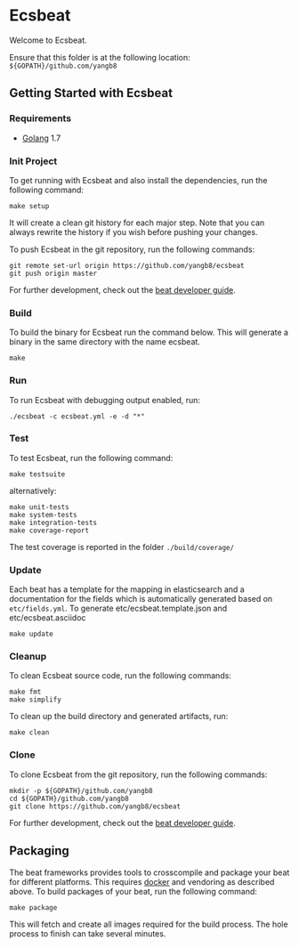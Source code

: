 # Ecsbeat

Welcome to Ecsbeat.

Ensure that this folder is at the following location:
`${GOPATH}/github.com/yangb8`

## Getting Started with Ecsbeat

### Requirements

* [Golang](https://golang.org/dl/) 1.7

### Init Project
To get running with Ecsbeat and also install the
dependencies, run the following command:

```
make setup
```

It will create a clean git history for each major step. Note that you can always rewrite the history if you wish before pushing your changes.

To push Ecsbeat in the git repository, run the following commands:

```
git remote set-url origin https://github.com/yangb8/ecsbeat
git push origin master
```

For further development, check out the [beat developer guide](https://www.elastic.co/guide/en/beats/libbeat/current/new-beat.html).

### Build

To build the binary for Ecsbeat run the command below. This will generate a binary
in the same directory with the name ecsbeat.

```
make
```


### Run

To run Ecsbeat with debugging output enabled, run:

```
./ecsbeat -c ecsbeat.yml -e -d "*"
```


### Test

To test Ecsbeat, run the following command:

```
make testsuite
```

alternatively:
```
make unit-tests
make system-tests
make integration-tests
make coverage-report
```

The test coverage is reported in the folder `./build/coverage/`

### Update

Each beat has a template for the mapping in elasticsearch and a documentation for the fields
which is automatically generated based on `etc/fields.yml`.
To generate etc/ecsbeat.template.json and etc/ecsbeat.asciidoc

```
make update
```


### Cleanup

To clean  Ecsbeat source code, run the following commands:

```
make fmt
make simplify
```

To clean up the build directory and generated artifacts, run:

```
make clean
```


### Clone

To clone Ecsbeat from the git repository, run the following commands:

```
mkdir -p ${GOPATH}/github.com/yangb8
cd ${GOPATH}/github.com/yangb8
git clone https://github.com/yangb8/ecsbeat
```


For further development, check out the [beat developer guide](https://www.elastic.co/guide/en/beats/libbeat/current/new-beat.html).


## Packaging

The beat frameworks provides tools to crosscompile and package your beat for different platforms. This requires [docker](https://www.docker.com/) and vendoring as described above. To build packages of your beat, run the following command:

```
make package
```

This will fetch and create all images required for the build process. The hole process to finish can take several minutes.
